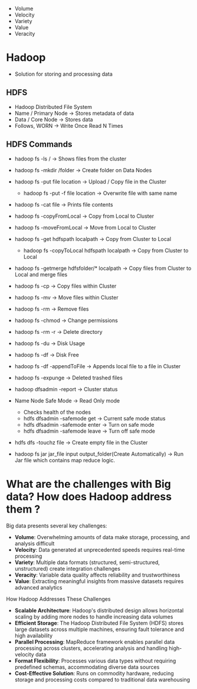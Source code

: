 - Volume
- Velocity
- Variety
- Value
- Veracity

# Hadoop

- Solution for storing and processing data

## HDFS

- Hadoop Distributed File System
- Name / Primary Node -> Stores metadata of data
- Data / Core Node -> Stores data
- Follows, WORN -> Write Once Read N Times

## HDFS Commands

- hadoop fs -ls / -> Shows files from the cluster
- hadoop fs -mkdir /folder -> Create folder on Data Nodes
- hadoop fs -put file location -> Upload / Copy file in the Cluster
	- hadoop fs -put -f file location -> Overwrite file with same name
- hadoop fs -cat file -> Prints file contents 
- hadoop fs -copyFromLocal -> Copy from Local to Cluster
- hadoop fs -moveFromLocal -> Move from Local to Cluster
- hadoop fs -get hdfspath localpath -> Copy from Cluster to Local
	- hadoop fs -copyToLocal hdfspath localpath -> Copy from Cluster to Local
- hadoop  fs -getmerge hdfsfolder/* localpath -> Copy files from Cluster to Local and merge files
- hadoop fs -cp -> Copy files within Cluster
- hadoop fs -mv -> Move files within Cluster
- hadoop fs -rm -> Remove files
- hadoop fs -chmod -> Change permissions
- hadoop fs -rm -r -> Delete directory
- hadoop fs -du -> Disk Usage
- hadoop fs -df -> Disk Free
- hadoop fs -df -appendToFile -> Appends local file to a file in Cluster
- hadoop fs -expunge -> Deleted trashed files
- hadoop dfsadmin -report -> Cluster status

- Name Node Safe Mode -> Read Only mode 
	- Checks health of the nodes
	- hdfs dfsadmin -safemode get -> Current safe mode status
	- hdfs dfsadmin -safemode enter -> Turn on safe mode
	- hdfs dfsadmin -safemode leave -> Turn off safe mode
- hdfs dfs -touchz file -> Create empty file in the Cluster
- hadoop fs jar jar_file input output_folder(Create Automatically) -> Run Jar file which contains map reduce logic.

# What are the challenges with Big data? How does Hadoop address them ?

Big data presents several key challenges:

- **Volume**: Overwhelming amounts of data make storage, processing, and analysis difficult
- **Velocity**: Data generated at unprecedented speeds requires real-time processing
- **Variety**: Multiple data formats (structured, semi-structured, unstructured) create integration challenges
- **Veracity**: Variable data quality affects reliability and trustworthiness
- **Value**: Extracting meaningful insights from massive datasets requires advanced analytics

 How Hadoop Addresses These Challenges

- **Scalable Architecture**: Hadoop's distributed design allows horizontal scaling by adding more nodes to handle increasing data volumes
- **Efficient Storage**: The Hadoop Distributed File System (HDFS) stores large datasets across multiple machines, ensuring fault tolerance and high availability
- **Parallel Processing**: MapReduce framework enables parallel data processing across clusters, accelerating analysis and handling high-velocity data
- **Format Flexibility**: Processes various data types without requiring predefined schemas, accommodating diverse data sources
- **Cost-Effective Solution**: Runs on commodity hardware, reducing storage and processing costs compared to traditional data warehousing